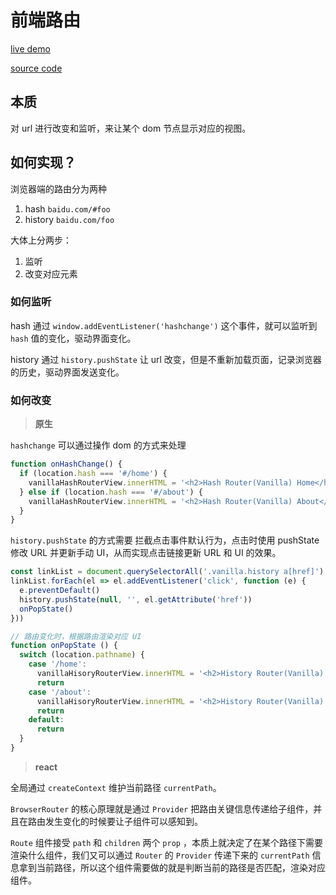# 前端路由
[live demo](https://hk4114.github.io/How2Route/)

[source code](https://github.com/hk4114/How2Route)
## 本质
对 url 进行改变和监听，来让某个 dom 节点显示对应的视图。

## 如何实现？
浏览器端的路由分为两种
1. hash `baidu.com/#foo` 
2. history `baidu.com/foo` 

大体上分两步：
1. 监听
2. 改变对应元素

### 如何监听

hash 通过 `window.addEventListener('hashchange')` 这个事件，就可以监听到 `hash` 值的变化，驱动界面变化。

history 通过 `history.pushState` 让 url 改变，但是不重新加载页面，记录浏览器的历史，驱动界面发送变化。

### 如何改变

> **原生**

`hashchange` 可以通过操作 dom 的方式来处理

```js
function onHashChange() {
  if (location.hash === '#/home') {
    vanillaHashRouterView.innerHTML = '<h2>Hash Router(Vanilla) Home</h2>'
  } else if (location.hash === '#/about') {
    vanillaHashRouterView.innerHTML = '<h2>Hash Router(Vanilla) About</h2>'
  }
}
```

`history.pushState` 的方式需要 拦截点击事件默认行为，点击时使用 pushState 修改 URL 并更新手动 UI，从而实现点击链接更新 URL 和 UI 的效果。

```js
const linkList = document.querySelectorAll('.vanilla.history a[href]')
linkList.forEach(el => el.addEventListener('click', function (e) {
  e.preventDefault()
  history.pushState(null, '', el.getAttribute('href'))
  onPopState()
}))

// 路由变化时，根据路由渲染对应 UI
function onPopState () {
  switch (location.pathname) {
    case '/home':
      vanillaHisoryRouterView.innerHTML = '<h2>History Router(Vanilla) Home</h2>'
      return
    case '/about':
      vanillaHisoryRouterView.innerHTML = '<h2>History Router(Vanilla) About</h2>'
      return
    default:
      return
  }
}
```

> **react**

全局通过 `createContext` 维护当前路径 `currentPath`。

`BrowserRouter` 的核心原理就是通过 `Provider` 把路由关键信息传递给子组件，并且在路由发生变化的时候要让子组件可以感知到。

`Route` 组件接受 `path` 和 `children` 两个 `prop` ，本质上就决定了在某个路径下需要渲染什么组件，我们又可以通过 `Router` 的 `Provider` 传递下来的 `currentPath` 信息拿到当前路径，所以这个组件需要做的就是判断当前的路径是否匹配，渲染对应组件。